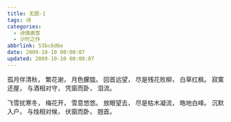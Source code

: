 ```yaml
---
title: 无题-1
tags: 诗
categories:
  - 诗情画意
  - 少时之作
abbrlink: 53bc6d6e
date: 2009-10-10 00:00:07
updated: 2009-10-10 00:00:07
---
```


孤月伴清秋，
繁花谢，
月色朦胧。
回首远望，
尽是残花败柳，
白草红枫。
寂寞还屋，
与酒相对守，
凭窗而卧，
泪流。

飞雪扰寒冬，
梅花开，
雪意悠悠。
放眼望去，
尽是枯木凝流，
皓地白峰。
沉默入户，
与烛相对候，
伏窗而卧，
翘首。